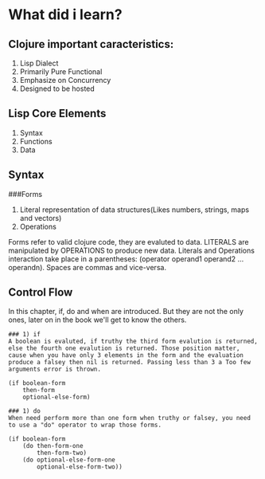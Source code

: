 # What did i learn?

## Clojure important caracteristics:
1) Lisp Dialect
2) Primarily Pure Functional
3) Emphasize on Concurrency
4) Designed to be hosted

## Lisp Core Elements
1) Syntax
2) Functions
3) Data

## Syntax

###Forms
1) Literal representation of data structures(Likes numbers, strings, maps and vectors)
2) Operations

Forms refer to valid clojure code, they are evaluted to data. 
LITERALS are manipulated by OPERATIONS to produce new data. 
Literals and Operations interaction take place in a parentheses: (operator operand1 operand2 ... operandn). 
Spaces are commas and vice-versa.


## Control Flow
In this chapter, if, do and when are introduced. But they are not the only ones, later on in the book we'll get to know the others.

    ### 1) if
    A boolean is evaluted, if truthy the third form evalution is returned, else the fourth one evalution is returned. Those position matter, cause when you have only 3 elements in the form and the evaluation produce a falsey then nil is returned. Passing less than 3 a Too few arguments error is thrown.

    (if boolean-form
        then-form
        optional-else-form)
    
    ### 1) do
    When need perform more than one form when truthy or falsey, you need to use a "do" operator to wrap those forms.

    (if boolean-form
        (do then-form-one
            then-form-two)
        (do optional-else-form-one
            optional-else-form-two))
    
    